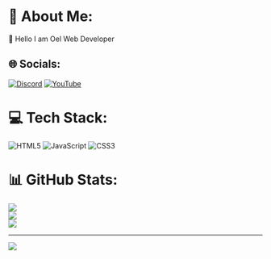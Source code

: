 # 💫 About Me:
👋 Hello I am Oel Web Developer


## 🌐 Socials:
[![Discord](https://img.shields.io/badge/Discord-%237289DA.svg?logo=discord&logoColor=white)](https://discord.gg/pXX8ZZ29Fs) [![YouTube](https://img.shields.io/badge/YouTube-%23FF0000.svg?logo=YouTube&logoColor=white)]([[https://youtube.com/@UCBZsXDWnAT8hDn66xkogk_A](https://www.youtube.com/@Oelweb)](https://www.youtube.com/@Oelweb)) 

# 💻 Tech Stack:
![HTML5](https://img.shields.io/badge/html5-%23E34F26.svg?style=for-the-badge&logo=html5&logoColor=white) ![JavaScript](https://img.shields.io/badge/javascript-%23323330.svg?style=for-the-badge&logo=javascript&logoColor=%23F7DF1E) ![CSS3](https://img.shields.io/badge/css3-%231572B6.svg?style=for-the-badge&logo=css3&logoColor=white) 
# 📊 GitHub Stats:
![](https://github-readme-stats.vercel.app/api?username=Oelweb&theme=dark&hide_border=true&include_all_commits=true&count_private=true)<br/>
![](https://github-readme-streak-stats.herokuapp.com/?user=Oelweb&theme=dark&hide_border=true)<br/>
![](https://github-readme-stats.vercel.app/api/top-langs/?username=Oelweb&theme=dark&hide_border=true&include_all_commits=true&count_private=true&layout=compact)

---
[![](https://visitcount.itsvg.in/api?id=Oelweb&icon=0&color=0)](https://visitcount.itsvg.in)

<!-- Proudly created with GPRM ( https://gprm.itsvg.in ) -->
